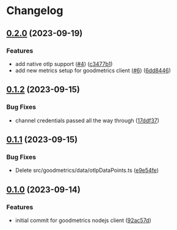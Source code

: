 # Changelog

## [0.2.0](https://github.com/bruuuuuuuce/goodmetrics-nodejs/compare/v0.1.2...v0.2.0) (2023-09-19)


### Features

* add native otlp support ([#4](https://github.com/bruuuuuuuce/goodmetrics-nodejs/issues/4)) ([c3477b1](https://github.com/bruuuuuuuce/goodmetrics-nodejs/commit/c3477b14c02a5148cd001160722050d076a68a35))
* add new metrics setup for goodmetrics client ([#6](https://github.com/bruuuuuuuce/goodmetrics-nodejs/issues/6)) ([6dd8446](https://github.com/bruuuuuuuce/goodmetrics-nodejs/commit/6dd8446e2bfeace3da8faedf552655229b45d46e))

## [0.1.2](https://github.com/bruuuuuuuce/goodmetrics-nodejs/compare/v0.1.1...v0.1.2) (2023-09-15)


### Bug Fixes

* channel credentials passed all the way through ([17ddf37](https://github.com/bruuuuuuuce/goodmetrics-nodejs/commit/17ddf376d43062a4e3448f97d8f028e642807e1d))

## [0.1.1](https://github.com/bruuuuuuuce/goodmetrics-nodejs/compare/v0.1.0...v0.1.1) (2023-09-15)


### Bug Fixes

* Delete src/goodmetrics/data/otlpDataPoints.ts ([e9e54fe](https://github.com/bruuuuuuuce/goodmetrics-nodejs/commit/e9e54fe34dd4e7a744a5acc408794a138cffb717))

## [0.1.0](https://github.com/bruuuuuuuce/goodmetrics-nodejs/compare/v0.0.1...v0.1.0) (2023-09-14)


### Features

* initial commit for goodmetrics nodejs client ([92ac57d](https://github.com/bruuuuuuuce/goodmetrics-nodejs/commit/92ac57d3e9dd7ac4c4cfb7211922aae808ed424b))
